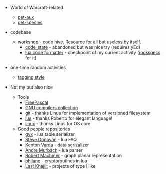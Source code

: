 * World of Warcraft-related
  * [pet-aux](https://github.com/martin-eden/pet_aux)
  * [pet-species](https://github.com/martin-eden/pet_species_to_csv)

* codebase
  * [workshop](https://github.com/martin-eden/workshop) - code hive. Resource for all but useless by itself.
    * [code_state](https://github.com/martin-eden/workshop_users-code_state) - abandoned but was nice try (requires yEd)
    * [lua code formatter](https://github.com/martin-eden/lua_code_formatter) - checkpoint of my current activity
      ([rockspecs](https://github.com/martin-eden/lua_code_formatter.rockspecs) for it)

* one-time random activities
  * [tagging style](https://github.com/martin-eden/tagging_guideline)

* Not my but also nice
  * Tools
    * [FreePascal](https://github.com/graemeg/freepascal)
    * [GNU compilers collection](https://github.com/gcc-mirror/gcc)
    * [git](https://github.com/git/git) - thanks Linus for implementation of versioned filesystem
    * [lua](https://github.com/lua/lua) - thanks Roberto for elegant language!
    * [linux](https://github.com/torvalds/linux) - thanks Linus for OS core
  * Good people repositories
    * [gvx](https://github.com/gvx/Ser) - lua table serializer
    * [Steve Donovan](https://github.com/stevedonovan/luafaq) - lua FAQ
    * [Kenton Varda](https://github.com/sandstorm-io/capnproto) - data serizalizer
    * [Andre Murbach](https://github.com/andremm/lua-parser) - lua parser
    * [Robert Machmer](https://github.com/rm-code/Graphoon) - graph planar representation
    * [philanc](https://github.com/philanc/plc) - cryptoroutines in lua
    * [Last Khajiit](https://github.com/last-khajiit) - projects of type I like

